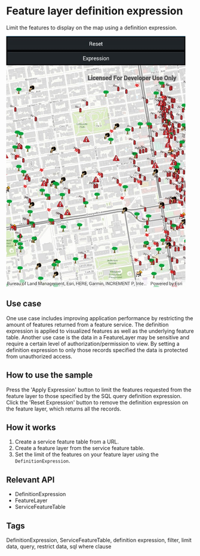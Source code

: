# Feature layer definition expression

Limit the features to display on the map using a definition expression.

![screenshot](FeatureLayerDefinitionExpression.jpg)

## Use case

One use case includes improving application performance by restricting the amount of features returned from a feature service. The definition expression is applied to visualized features as well as the underlying feature table. Another use case is the data in a FeatureLayer may be sensitive and require a certain level of authorization/permission to view. By setting a definition expression to only those records specified the data is protected from unauthorized access.

## How to use the sample

Press the 'Apply Expression' button to limit the features requested from the feature layer to those specified by the SQL query definition expression. Click the 'Reset Expression' button to remove the definition expression on the feature layer, which returns all the records.

## How it works

1. Create a service feature table from a URL.
2. Create a feature layer from the service feature table.
3. Set the limit of the features on your feature layer using the `DefinitionExpression`.

## Relevant API

* DefinitionExpression
* FeatureLayer
* ServiceFeatureTable

## Tags

DefinitionExpression, ServiceFeatureTable, definition expression, filter, limit data, query, restrict data, sql where clause
